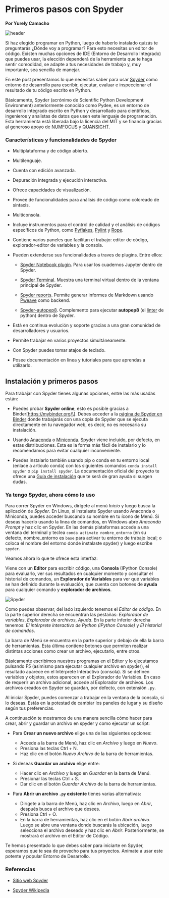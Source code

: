 # Primeros pasos con Spyder

**Por Yurely Camacho**

![header](header.png)

Si haz elegido programar en Python, luego de haberlo instalado quizás te
preguntarás ¿Dónde voy a programar? Para esto necesitas un editor de
código. Existen muchas opciones de IDE (Entorno de Desarrollo Integrado)
que puedes usar, la elección dependerá de la herramienta que te haga
sentir comodidad, se adapte a tus necesidades de trabajo y, muy
importante, sea sencilla de manejar.

En este post presentamos lo que necesitas saber para usar
[Spyder](https://www.spyder-ide.org/) como entorno de desarrollo para
escribir, ejecutar, evaluar e inspeccionar el resultado de tu código
escrito en Python.

Básicamente, Spyder (acrónimo de Scientific Python Development
Environment) anteriormente conocido como Pydee, es un entorno de
desarrollo integrado escrito en Python y desarrollado para científicos,
ingenieros y analistas de datos que usen este lenguaje de programación.
Esta herramienta está liberada bajo la licencia del MIT y se financia
gracias al generoso apoyo de [NUMFOCUS](https://numfocus.org/) y
[QUANSIGHT](https://www.quansight.com/).

### Características y funcionalidades de Spyder

- Multiplataforma y de código abierto.

- Multilenguaje.

- Cuenta con edición avanzada.

- Depuración integrada y ejecución interactiva.

- Ofrece capacidades de visualización.

- Provee de funcionalidades para análisis de código como coloreado de sintaxis.

- Multiconsola.

- Incluye instrumentos para el control de calidad y el análisis de
  códigos específicos de Python, como
  [Pyflakes](https://pypi.org/project/pyflakes/),
  [Pylint](https://www.pylint.org/) y
  [Rope](https://github.com/python-rope/rope).

- Contiene varios paneles que facilitan el trabajo: editor de código,
  explorador-editor de variables y la consola.

- Pueden extenderse sus funcionalidades a traves de plugins. Entre ellos:

  - [Spyder Notebook
    plugin](https://github.com/spyder-ide/spyder-notebook). Para usar
    los cuadernos Jupyter dentro de Spyder.

  - [Spyder Terminal](https://github.com/spyder-ide/spyder-terminal).
    Muestra una terminal virtual dentro de la ventana principal de
    Spyder.

  - [Spyder reports](https://github.com/spyder-ide/spyder-reports).
    Permite generar informes de Markdown usando
    [Pweave](http://mpastell.com/pweave/) como backend.

  - [Spyder-autopep8](https://github.com/spyder-ide/spyder-autopep8).
    Complemento para ejecutar **autopep8** (el
    [linter](https://es.wikipedia.org/wiki/Lint) de python) dentro de
    Spyder.

- Está en continua evolución y soporte gracias a una gran comunidad de
  desarrolladores y usuarios.

- Permite trabajar en varios proyectos simultáneamente.

- Con Spyder puedes tomar atajos de teclado.

- Posee documentación en línea y tutoriales para que aprendas a utilizarlo.

## Instalación y primeros pasos

Para trabajar con Spyder tienes algunas opciones, entre las más usadas están:

- Puedes probar **Spyder online**, esto es posible gracias a
  Binder\[https://mybinder.org/\]. Debes acceder a la [página de Spyder en
  Binder](https://mybinder.org/v2/gh/spyder-ide/spyder/4.x?urlpath=/desktop)
  donde trabajarás con una copia de Spyder que se ejecuta directamente
  en tu navegador web, es decir, no es necesaria su instalación.

- Usando [Anaconda](https://www.anaconda.com/) o
  [Miniconda](https://docs.conda.io/en/latest/miniconda.html). Spyder
  viene incluido, por defecto, en estas distribuciones. Esta es la forma
  más fácil de instalarlo y lo recomendamos para evitar cualquier
  inconveniente.

- Puedes instalarlo también usando pip o conda en tu entorno local
  (enlace a artículo conda) con los siguientes comandos `conda install spyder` o `pip install spyder`. La documentación oficial del proyecto
  te ofrece una [Guía de
  instalación](https://docs.spyder-ide.org/current/installation.html)
  que te será de gran ayuda si surgen dudas.

### Ya tengo Spyder, ahora cómo lo uso

Para correr Spyder en Windows, dirígete al menú *Inicio* y luego busca
la aplicación de *Spyder*. En Linux, si instalaste Spyder usando
Anaconda o Miniconda, puedes acceder buscando su nombre en tu ícono de
Menú. Si deseas hacerlo usando la línea de comandos, en Windows abre
*Anaconda Prompt* y haz clic en Spyder. En las demás plataformas accede
a una ventana del terminal y teclea `conda activate nombre_entorno` (en
su defecto, nombre_entorno es `base` para activar tu entorno de trabajo
local; o coloca el nombre del entorno donde instalaste spyder) y luego
escribe `spyder`.

Veamos ahora lo que te ofrece esta interfaz:

Viene con un **Editor** para escribir código, una **Consola** (IPython
Console) para evaluarlo, ver sus resultados en cualquier momento y
consultar el historial de comandos, un **Explorador de Variables** para
ver qué variables se han definido durante la evaluación, que cuenta con
botones de **ayuda** para cualquier comando y **explorador de
archivos**.

![Spyder](img/spyder.png)

Como puedes observar, del lado izquierdo tenemos el *Editor de código*.
En la parte superior derecha se encuentran las pestañas: *Explorador de
variables*, *Explorador de archivos*, *Ayuda*. En la parte inferior
derecha tenemos: *El intérprete interactivo de Python (IPython
Console)* y *El historial de comandos*.

La barra de Menú se encuentra en la parte superior y debajo de ella la
barra de herramientas. Esta última contiene botones que permiten
realizar distintas acciones como crear un archivo, ejecutarlo, entre
otros.

Básicamente escribimos nuestros programas en el Editor y lo ejecutamos
pulsando F5 (asimismo para ejecutar cualquier archivo en spyder), el
resultado aparece en el Intérprete Interactivo (consola). Si se definen
variables y objetos, estos aparecen en el Explorador de Variables. En
caso de requerir un archivo adicional, accede al Explorador de archivos.
Los archivos creados en Spyder se guardan, por defecto, con extensión
`.py`.

Al iniciar Spyder, puedes comenzar a trabajar en la ventana de la
consola, si lo deseas. Estás en la potestad de cambiar los paneles de
lugar y su  diseño según tus preferencias.

A continuación te mostramos de una manera sencilla cómo hacer para
crear, abrir y guardar un archivo en spyder y como ejecutar un script:

- Para **Crear un nuevo archivo** elige una de las siguientes opciones:

  - Accede a la barra de Menú, haz clic en *Archivo* y luego en
    *Nuevo*.
  - Presiona las teclas Ctrl + N.
  - Haz clic en el botón *Nuevo Archivo* de la barra de herramientas.

- Si deseas **Guardar un archivo** elige entre:

  - Hacer clic en *Archivo* y luego en *Guardar* en la barra de Menú.
  - Presionar las teclas Ctrl + S.
  - Dar clic en el botón *Guardar Archivo* de la barra de
    herramientas.

- Para **Abrir un archivo `.py` existente** tienes varias alternativas:

  - Dirígete a la barra de Menú, haz clic en *Archivo*, luego en
    *Abrir*, después busca el archivo que desees.
  - Presiona Ctrl + O.
  - En la barra de herramientas, haz clic en el botón *Abrir archivo*.
    Luego se abre una ventana donde buscarás la ubicación, luego
    selecciona el archivo deseado y haz clic en *Abrir*.
    Posteriormente, se mostrará el archivo en el Editor de Código.

Te hemos presentado lo que debes saber para iniciarte en Spyder,
esperamos que te sea de provecho para tus proyectos. Anímate a usar este
potente y popular Entorno de Desarrollo.

### Referencias

- [Sitio web Spyder](https://www.spyder-ide.org/)

- [Spyder Wikipedia](<https://en.wikipedia.org/wiki/Spyder_(software)>)
